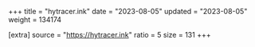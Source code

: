 +++
title = "hytracer.ink"
date = "2023-08-05"
updated = "2023-08-05"
weight = 134174

[extra]
source = "https://hytracer.ink"
ratio = 5
size = 131
+++
